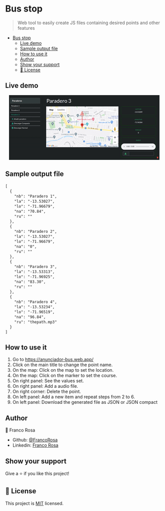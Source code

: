 # Bus stop 

> Web tool to easily create JS files containing desired points and other features

- [Bus stop](#bus-stop)
  - [Live demo](#live-demo)
  - [Sample output file](#sample-output-file)
  - [How to use it](#how-to-use-it)
  - [Author](#author)
  - [Show your support](#show-your-support)
  - [📝 License](#-license)

## Live demo

<p align="center">
  <a href="https://anunciador-bus.web.app/">
    <img src="demo.gif">
  </a>
</p> 

## Sample output file

```JS
[
  {
    "nb": "Paradero 1",
    "la": "-13.53027",
    "lo": "-71.96679",
    "na": "70.84",
    "ru": ""
  },
  {
    "nb": "Paradero 2",
    "la": "-13.53027",
    "lo": "-71.96679",
    "na": "0",
    "ru": ""
  },
  {
    "nb": "Paradero 3",
    "la": "-13.53313",
    "lo": "-71.96925",
    "na": "83.30",
    "ru": ""
  },
  {
    "nb": "Paradero 4",
    "la": "-13.53234",
    "lo": "-71.96519",
    "na": "96.84",
    "ru": "thepath.mp3"
  }
]
```

## How to use it

1. Go to https://anunciador-bus.web.app/
2. Click on the main title to change the point name.
3. On the map: Click on the map to set the location.
4. On the map: Click on the marker to set the course.
5. On right panel: See the values set.
6. On right panel: Add a audio file.
6. On right corner: Delete the point.
7. On left panel: Add a new item and repeat steps from 2 to 6.
8. On left panel: Download the generated file as JSON or JSON compact


## Author

👤 Franco Rosa
- Github: [@FrancoRosa](https://github.com/FrancoRosa)
- Linkedin: [Franco Rosa](https://www.linkedin.com/in/francoro)

## Show your support

Give a ⭐️ if you like this project!

## 📝 License

This project is [MIT](https://opensource.org/licenses/MIT) licensed.